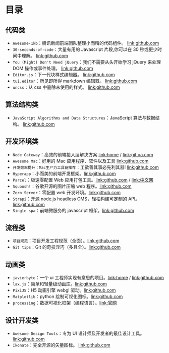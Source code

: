 # 目录

## 代码类

- `Awesome-1kb`：腾讯新闻前端团队整理小而精的代码组件。 [link:github.com](https://github.com/Tnfe/awesome-1kb)
- `30-seconds-of-code`：大量有用的 Javascript 片段,你可以在 30 秒或更少时间中理解。 [link:github.com](https://github.com/30-seconds/30-seconds-of-code)
- `You (Might) Don't Need jQuery`：我们不需要从头开始学习 jQuery 来处理 DOM 操作或事件处理。 [link:github.com](https://github.com/nefe/You-Dont-Need-jQuery)
- `Editor.js`：下一代块样式编辑器。 [link:github.com](https://github.com/codex-team/editor.js)
- `tui.editor`：所见即所得 markdown 编辑器。 [link:github.com](https://github.com/nhn/tui.editor)
- `uncss`：从 css 中删除未使用的样式。 [link:github.com](https://github.com/uncss/uncss)

## 算法结构类

- `JavaScript Algorithms and Data Structures`：JavaScript 算法与数据结构。 [link:github.com](https://github.com/trekhleb/javascript-algorithms)

## 开发环境类

- `Node Gateway`：高效的前端接入层解决方案 [link:home](http://ngw.oa.com/) / [link:git.oa.com](https://git.code.oa.com/ngw/ngw)
- `Awesome Mac`：好用的 Mac 应用程序、软件以及工具 [link:github.com](https://github.com/jaywcjlove/awesome-mac/)
- `开发效率提升：Mac生产力工具链推荐`：工欲善其事必先利其器! [link:github.com](https://github.com/Louiszhai/tool)
- `Hyperapp`：小而美的前端开发框架。[link:github.com](https://github.com/jorgebucaran/hyperapp)
- `Parcel`：极速零配置 Web 应用打包工具。[link:github.com](https://parceljs.org/) / [link:中文网](https://parceljs.org)
- `Squoosh!`：谷歌开源的图片压缩 web 程序。[link:github.com](https://github.com/GoogleChromeLabs/squoosh/)
- `Zero Server`：零配置 web 开发环境。[link:github.com](https://github.com/remoteinterview/zero)
- `Strapi`：开源 node.js headless CMS，轻松构建可定制的 API。[link:github.com](https://github.com/strapi/strapi)
- `Single spa`：前端微服务的 javascript 框架。[link:github.com](https://github.com/CanopyTax/single-spa)

## 流程类

- `项目规范`：项目开发工程规范（全面）。[link:github.com](https://github.com/elsewhencode/project-guidelines)
- `Git tips`：Git 的奇技淫巧（多且全）。[link:github.com](https://github.com/521xueweihan/git-tips)

## 动画类

- `javierbyte`：一个 ui 工程师实现有意思的项目。[link:home](https://javier.xyz/) / [link:github.com](https://github.com/javierbyte)
- `lax.js`：简单和轻量级动画库。[link:github.com](https://github.com/alexfoxy/laxxx)
- `PixiJS`：H5 动画引擎 webgl 驱动。[link:github.com](https://github.com/pixijs/pixi.js)
- `Matplotlib`：python 绘制可视化图标。[link:github.com](https://github.com/matplotlib/matplotlib)
- `processing`：数据可视化框架（编程语言）。[link:官网](https://processing.org/)

## 设计开发类

- `Awesome Design Tools`：专为 UI 设计师及开发者的最佳设计工具。 [link:github.com](https://github.com/LisaDziuba/Awesome-Design-Tools#accessibility-tools)
- `Ikonate`：完全开源的矢量图标。 [link:github.com](https://github.com/mikolajdobrucki/ikonate)
